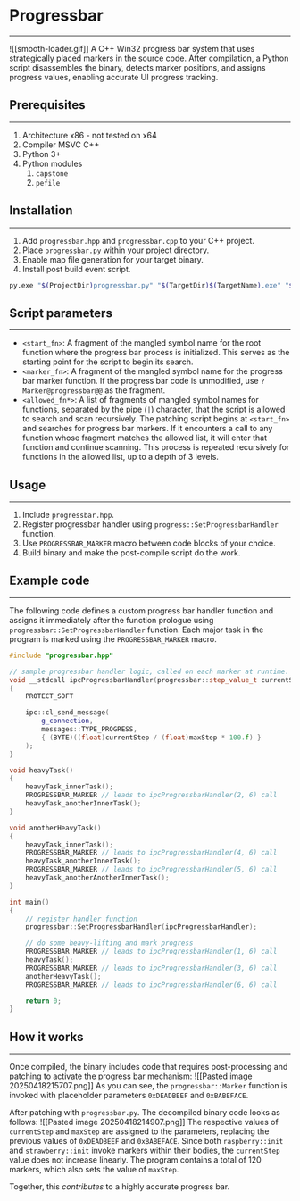 # Progressbar
---
![[smooth-loader.gif]]
A C++ Win32 progress bar system that uses strategically placed markers in the source code. After compilation, a Python script disassembles the binary, detects marker positions, and assigns progress values, enabling accurate UI progress tracking.
## Prerequisites
---
1. Architecture x86 - not tested on x64
2. Compiler MSVC C++
3. Python 3+
4. Python modules
	1. `capstone`
	2. `pefile`
## Installation
---
1. Add `progressbar.hpp` and `progressbar.cpp` to your C++ project.
2. Place `progressbar.py` within your project directory.
3. Enable map file generation for your target binary.
4. Install post build event script.
```sh
py.exe "$(ProjectDir)progressbar.py" "$(TargetDir)$(TargetName).exe" "$(TargetDir)$(TargetName).map" "<start_fn>" "<marker_fn>" "<allowed_fn1>|<allowed_fn2>..."
```
## Script parameters
---
- `<start_fn>`: A fragment of the mangled symbol name for the root function where the progress bar process is initialized. This serves as the starting point for the script to begin its search.
- `<marker_fn>`: A fragment of the mangled symbol name for the progress bar marker function. If the progress bar code is unmodified, use `?Marker@progressbar@@` as the fragment.
- `<allowed_fn*>`: A list of fragments of mangled symbol names for functions, separated by the pipe (`|`) character, that the script is allowed to search and scan recursively. The patching script begins at `<start_fn>` and searches for progress bar markers. If it encounters a call to any function whose fragment matches the allowed list, it will enter that function and continue scanning. This process is repeated recursively for functions in the allowed list, up to a depth of 3 levels.
## Usage
---
1. Include `progressbar.hpp`.
2. Register progressbar handler using `progress::SetProgressbarHandler` function.
3. Use `PROGRESSBAR_MARKER` macro between code blocks of your choice.
4. Build binary and make the post-compile script do the work.
## Example code
---
The following code defines a custom progress bar handler function and assigns it immediately after the function prologue using `progressbar::SetProgressbarHandler` function. Each major task in the program is marked using the `PROGRESSBAR_MARKER` macro.

```c++
#include "progressbar.hpp"

// sample progressbar handler logic, called on each marker at runtime.
void __stdcall ipcProgressbarHandler(progressbar::step_value_t currentStep, progressbar::step_value_t maxStep)
{
    PROTECT_SOFT

    ipc::cl_send_message(
        g_connection,
        messages::TYPE_PROGRESS,
        { (BYTE)((float)currentStep / (float)maxStep * 100.f) }
    );
}

void heavyTask()
{
	heavyTask_innerTask();
	PROGRESSBAR_MARKER // leads to ipcProgressbarHandler(2, 6) call
	heavyTask_anotherInnerTask();
}

void anotherHeavyTask()
{
	heavyTask_innerTask();
	PROGRESSBAR_MARKER // leads to ipcProgressbarHandler(4, 6) call
	heavyTask_anotherInnerTask();
	PROGRESSBAR_MARKER // leads to ipcProgressbarHandler(5, 6) call
	heavyTask_anotherAnotherInnerTask();
}

int main()
{
	// register handler function
	progressbar::SetProgressbarHandler(ipcProgressbarHandler);

	// do some heavy-lifting and mark progress
	PROGRESSBAR_MARKER // leads to ipcProgressbarHandler(1, 6) call
	heavyTask();
	PROGRESSBAR_MARKER // leads to ipcProgressbarHandler(3, 6) call
	anotherHeavyTask();
	PROGRESSBAR_MARKER // leads to ipcProgressbarHandler(6, 6) call

	return 0;
}
```

## How it works
---
Once compiled, the binary includes code that requires post-processing and patching to activate the progress bar mechanism:
![[Pasted image 20250418215707.png]]
As you can see, the `progressbar::Marker` function is invoked with placeholder parameters `0xDEADBEEF` and `0xBABEFACE`.

After patching with `progressbar.py`. The decompiled binary code looks as follows:
![[Pasted image 20250418214907.png]]
The respective values of `currentStep` and `maxStep` are assigned to the parameters, replacing the previous values of `0xDEADBEEF` and `0xBABEFACE`. Since both `raspberry::init` and `strawberry::init` invoke markers within their bodies, the `currentStep` value does not increase linearly. The program contains a total of 120 markers, which also sets the value of `maxStep`.

Together, this *contributes* to a highly accurate progress bar.
